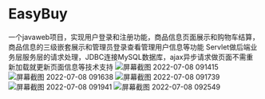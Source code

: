 # EasyBuy
一个javaweb项目，实现用户登录和注册功能，商品信息页面展示和购物车结算，商品信息的三级嵌套展示和管理员登录查看管理用户信息等功能
Servlet做后端业务层服务层的请求处理，JDBC连接MySQL数据库，ajax异步请求做页面不需重新加载就更新页面信息等技术支持
![屏幕截图 2022-07-08 091415](https://user-images.githubusercontent.com/102335973/177901058-0e812f2c-fca9-4544-8ce9-9065a0c40399.jpg)
![屏幕截图 2022-07-08 091638](https://user-images.githubusercontent.com/102335973/177901062-a47a6ae9-8969-43b6-9b17-804bbd7f1be3.jpg)
![屏幕截图 2022-07-08 091739](https://user-images.githubusercontent.com/102335973/177901066-6224b083-9e97-4b41-a7b9-1d4ec450a16e.jpg)
![屏幕截图 2022-07-08 091941](https://user-images.githubusercontent.com/102335973/177901069-43494af7-941f-4400-9446-d2c2e876e5d3.jpg)
![屏幕截图 2022-07-08 092549](https://user-images.githubusercontent.com/102335973/177901073-5fb004ae-6be3-4544-9750-659157741481.jpg)
